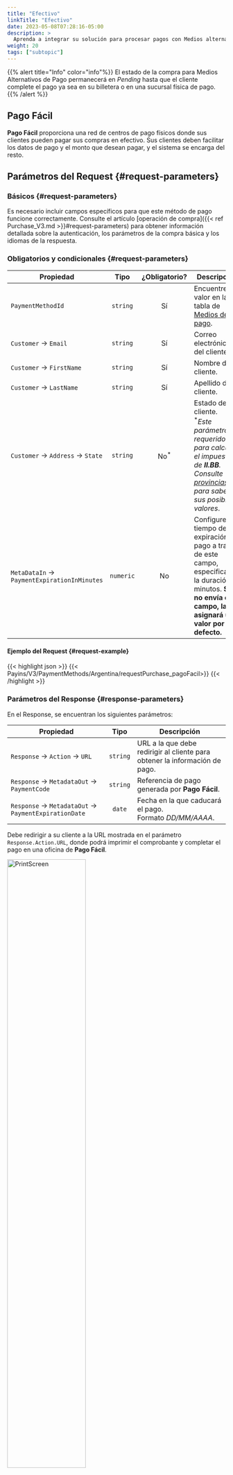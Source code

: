 ```yaml
---
title: "Efectivo"
linkTitle: "Efectivo"
date: 2023-05-08T07:28:16-05:00
description: >
  Aprenda a integrar su solución para procesar pagos con Medios alternativos de pago.
weight: 20
tags: ["subtopic"]
---
```


{{% alert title="Info" color="info"%}}
El estado de la compra para Medios Alternativos de Pago permanecerá en _Pending_ hasta que el cliente complete el pago ya sea en su billetera o en una sucursal física de pago.
{{% /alert %}}

## Pago Fácil
**Pago Fácil** proporciona una red de centros de pago físicos donde sus clientes pueden pagar sus compras en efectivo. Sus clientes deben facilitar los datos de pago y el monto que desean pagar, y el sistema se encarga del resto.

## Parámetros del Request {#request-parameters}
### Básicos {#request-parameters}
Es necesario incluir campos específicos para que este método de pago funcione correctamente. Consulte el artículo [operación de compra]({{< ref Purchase_V3.md >}}#request-parameters) para obtener información detallada sobre la autenticación, los parámetros de la compra básica y los idiomas de la respuesta.

### Obligatorios y condicionales {#request-parameters}

| Propiedad | Tipo | ¿Obligatorio? | Descripción |
|---|:-:|:-:|---|
| `PaymentMethodId` | `string` | Sí | Encuentre el valor en la tabla de [Medios de pago](/es/docs/payment-methods/argentina.html#payment-methods).  |
| `Customer` → `Email` | `string` | Sí | Correo electrónico del cliente. |
| `Customer` → `FirstName` | `string` | Sí | Nombre del cliente. |
| `Customer` → `LastName` | `string` | Sí | Apellido del cliente. |
| `Customer` → `Address` → `State` | `string` | No<sup>*</sup> | Estado del cliente.<br><sup>*</sup>_Este parámetro es requerido para calcular el impuesto de **II.BB**. Consulte [provincias](/es/docs/payment-methods/argentina.html#argentina-provinces) para saber sus posibles valores_. |
| `MetaDataIn` → `PaymentExpirationInMinutes` | `numeric` | No | Configure el tiempo de expiración del pago a través de este campo, especificando la duración en minutos. **Si no envía este campo, la API asignará un valor por defecto.** |

#### Ejemplo del Request {#request-example}
{{< highlight json >}}
{{< Payins/V3/PaymentMethods/Argentina/requestPurchase_pagoFacil>}}
{{< /highlight >}}

### Parámetros del Response {#response-parameters}
En el Response, se encuentran los siguientes parámetros:

| Propiedad | Tipo | Descripción |
|---|:-:|---|
| `Response` → `Action` → `URL` | `string` | URL a la que debe redirigir al cliente para obtener la información de pago. |
| `Response` → `MetadataOut` → `PaymentCode` | `string` | Referencia de pago generada por **Pago Fácil**. |
| `Response` → `MetadataOut` → `PaymentExpirationDate` | `date` | Fecha en la que caducará el pago.<br>Formato _DD/MM/AAAA_. |

Debe redirigir a su cliente a la URL mostrada en el parámetro `Response.Action.URL`, donde podrá imprimir el comprobante y completar el pago en una oficina de **Pago Fácil**.

<img src="/assets/PagoFacilVoucher.png" width="60%" alt="PrintScreen"/>

#### Ejemplo del Response {#response-example}
{{< highlight json >}}
{{< Payins/V3/PaymentMethods/Argentina/responsePurchase_pagoFacil>}}
{{< /highlight >}}